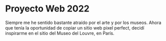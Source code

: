 # Proyecto Web 2022

Siempre me he sentido bastante atraído por el arte y por los museos.
Ahora que tenía la oportunidad de copiar un sitio web pixel perfect,
decidí inspirarme en el sitio del Museo del Louvre, en París.